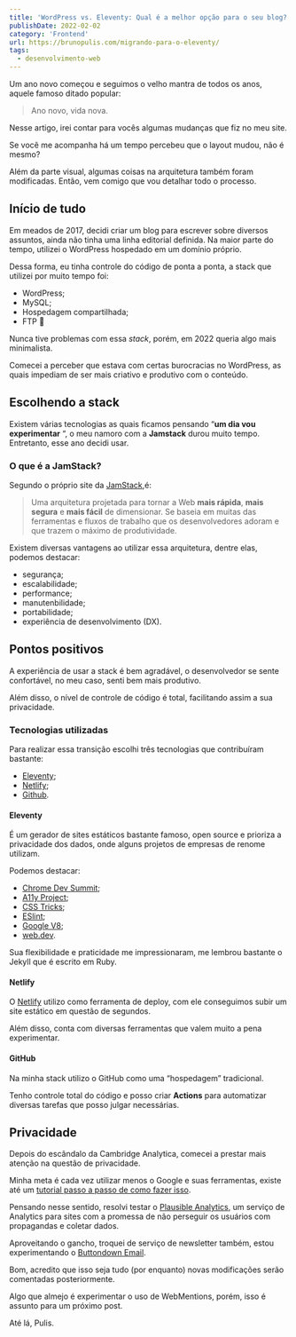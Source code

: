 ```yaml
---
title: 'WordPress vs. Eleventy: Qual é a melhor opção para o seu blog?'
publishDate: 2022-02-02
category: 'Frontend'
url: https://brunopulis.com/migrando-para-o-eleventy/
tags:
  - desenvolvimento-web
---
```


Um ano novo começou e seguimos o velho mantra de todos os anos, aquele famoso ditado popular:

> Ano novo, vida nova.

Nesse artigo, irei contar para vocês algumas mudanças que fiz no meu site.

Se você me acompanha há um tempo percebeu que o layout mudou, não é mesmo?

Além da parte visual, algumas coisas na arquitetura também foram modificadas. Então, vem comigo que vou detalhar todo o processo.

## Início de tudo

Em meados de 2017, decidi criar um blog para escrever sobre diversos assuntos, ainda não tinha uma linha editorial definida. Na maior parte do tempo, utilizei o WordPress hospedado em um domínio próprio.

Dessa forma, eu tinha controle do código de ponta a ponta, a stack que utilizei por muito tempo foi:

- WordPress;
- MySQL;
- Hospedagem compartilhada;
- FTP 🤣

Nunca tive problemas com essa _stack_, porém, em 2022 queria algo mais minimalista.

Comecei a perceber que estava com certas burocracias no WordPress, as quais impediam de ser mais criativo e produtivo com o conteúdo.

## Escolhendo a stack

Existem várias tecnologias as quais ficamos pensando “**um dia vou experimentar** “, o meu namoro com a **Jamstack** durou muito tempo. Entretanto, esse ano decidi usar.

### O que é a JamStack?

Segundo o próprio site da [JamStack](https://jamstack.org),é:

> Uma arquitetura projetada para tornar a Web **mais rápida**, **mais segura** e **mais fácil** de dimensionar. Se baseia em muitas das ferramentas e fluxos de trabalho que os desenvolvedores adoram e que trazem o máximo de produtividade.

Existem diversas vantagens ao utilizar essa arquitetura, dentre elas, podemos destacar:

- segurança;
- escalabilidade;
- performance;
- manutenbilidade;
- portabilidade;
- experiência de desenvolvimento (DX).

## Pontos positivos

A experiência de usar a stack é bem agradável, o desenvolvedor se sente confortável, no meu caso, senti bem mais produtivo.

Além disso, o nível de controle de código é total, facilitando assim a sua privacidade.

### Tecnologias utilizadas

Para realizar essa transição escolhi três tecnologias que contribuíram bastante:

- [Eleventy](https://www.11ty.dev/);
- [Netlify](https://www.netlify.com/);
- [Github](http://github.com/).

#### Eleventy

É um gerador de sites estáticos bastante famoso, open source e prioriza a privacidade dos dados, onde alguns projetos de empresas de renome utilizam.

Podemos destacar:

- [Chrome Dev Summit](https://developer.chrome.com/devsummit/);
- [A11y Project](https://www.a11yproject.com/);
- [CSS Tricks](https://css-tricks.com/);
- [ESlint](https://eslint.org/);
- [Google V8](https://v8.dev/);
- [web.dev](https://web.dev/).

Sua flexibilidade e praticidade me impressionaram, me lembrou bastante o Jekyll que é escrito em Ruby.

#### Netlify

O [Netlify](https://www.netlify.com/) utilizo como ferramenta de deploy, com ele conseguimos subir um site estático em questão de segundos.

Além disso, conta com diversas ferramentas que valem muito a pena experimentar.

#### GitHub

Na minha stack utilizo o GitHub como uma “hospedagem” tradicional.

Tenho controle total do código e posso criar **Actions** para automatizar diversas tarefas que posso julgar necessárias.

## Privacidade

Depois do escândalo da Cambridge Analytica, comecei a prestar mais atenção na questão de privacidade.

Minha meta é cada vez utilizar menos o Google e suas ferramentas, existe até um [tutorial passo a passo de como fazer isso](https://impossiblehq.com/complete-guide-leaving-google/).

Pensando nesse sentido, resolvi testar o [Plausible Analytics](https://plausible.io/), um serviço de Analytics para sites com a promessa de não perseguir os usuários com propagandas e coletar dados.

Aproveitando o gancho, troquei de serviço de newsletter também, estou experimentando o [Buttondown Email](https://buttondown.email/).

Bom, acredito que isso seja tudo (por enquanto) novas modificações serão comentadas posteriormente.

Algo que almejo é experimentar o uso de WebMentions, porém, isso é assunto para um próximo post.

Até lá,
Pulis.
